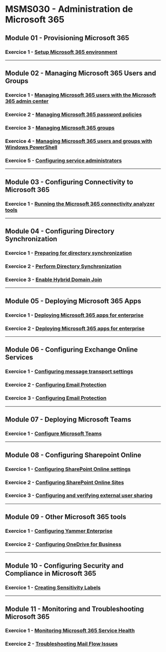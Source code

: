 # MSMS030 - Administration de Microsoft 365

## Module 01 - Provisioning Microsoft 365
### Exercice 1 - [Setup Microsoft 365 environment](instructions/L01E1.md)
___
## Module 02 - Managing Microsoft 365 Users and Groups
### Exercice 1 - [Managing Microsoft 365 users with the Microsoft 365 admin center](instructions/L02E1.md)
### Exercice 2 - [Managing Microsoft 365 password policies](instructions/L02E2.md)
### Exercice 3 - [Managing Microsoft 365 groups](instructions/L02E3.md)
### Exercice 4 - [Managing Microsoft 365 users and groups with Windows PowerShell](instructions/L02E4.md#)
### Exercice 5 - [Configuring service administrators](instructions/L02E5.md)
___
## Module 03 - Configuring Connectivity to Microsoft 365
### Exercice 1 - [Running the Microsoft 365 connectivity analyzer tools](instructions/L03E1.md)  
___
## Module 04 - Configuring Directory Synchronization
### Exercice 1 - [Preparing for directory synchronization](instructions/L04E1.md)
### Exercice 2 - [Perform Directory Synchronization](instructions/L04E2.md)
### Exercice 3 - [Enable Hybrid Domain Join](instructions/L04E3.md)
___
## Module 05 - Deploying Microsoft 365 Apps
### Exercice 1 - [Deploying Microsoft 365 apps for enterprise](instructions/L05E1.md)
### Exercice 2 - [Deploying Microsoft 365 apps for enterprise](instructions/L05E2.md)
___
## Module 06 - Configuring Exchange Online Services
### Exercice 1 - [Configuring message transport settings](instructions/L07E1.md)
### Exercice 2 - [Configuring Email Protection](instructions/L07E2.md)
### Exercice 3 - [Configuring Email Protection](instructions/L07E3.md)
___
## Module 07 - Deploying Microsoft Teams
### Exercice 1 - [Configure Microsoft Teams](instructions/L08E1.md)
___
## Module 08 - Configuring Sharepoint Online
### Exercice 1 - [Configuring SharePoint Online settings](instructions/L09E1.md)
### Exercice 2 - [Configuring SharePoint Online Sites](instructions/L09E2.md)
### Exercice 3 - [Configuring and verifying external user sharing](instructions/L09E3.md)
___
## Module 09 - Other Microsoft 365 tools
### Exercice 1 - [Configuring Yammer Enterprise](instructions/L10E1.md)
### Exercice 2 - [Configuring OneDrive for Business](instructions/L10E2.md)
___
## Module 10 - Configuring Security and Compliance in Microsoft 365
### Exercice 1 - [Creating Sensitivity Labels](instructions/L11E1.md)
___
## Module 11 - Monitoring and Troubleshooting Microsoft 365
### Exercice 1 - [Monitoring Microsoft 365 Service Health](instructions/L12E1.md)
### Exercice 2 - [Troubleshooting Mail Flow Issues](instructions/L12E2.md)